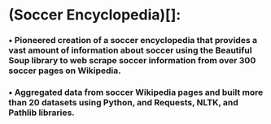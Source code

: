 # (Soccer Encyclopedia)[]:
### •	Pioneered creation of a soccer encyclopedia that provides a vast amount of information about soccer using the Beautiful Soup library to web scrape soccer information from over 300 soccer pages on Wikipedia.
### •	Aggregated data from soccer Wikipedia pages and built more than 20 datasets using Python, and Requests, NLTK, and Pathlib libraries.
